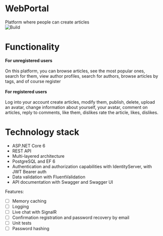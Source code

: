 # WebPortal 
Platform where people can create articles
\
![Build](https://github.com/olexiypr/WebPortal.Backend/actions/workflows/develop_webportalwebapii.yml/badge.svg?branch=develop)


# Functionality
**For unregistered users**\
\
On this platform, you can browse articles, see the most popular ones, search for them, view author profiles, search for authors, browse articles by tags, and of course register
\
\
**For registered users**\
\
Log into your account
create articles, modify them, publish, delete, upload an avatar, change information about yourself, your avatar, comment on articles, reply to comments, like them, dislikes rate the article, likes, dislikes.
# Technology stack
- ASP.NET Core 6
- REST API
- Multi-layered architecture
- PostgreSQL and EF 6
- Authentication and authorization capabilities with IdentityServer, with JWT Bearer auth
- Data validation with FluentValidation
- API documentation with Swagger and Swagger UI

Features:
- [ ] Memory caching
- [ ] Logging
- [ ] Live chat with SignalR
- [ ] Сonfirmation registration and password recovery by email
- [ ] Unit tests
- [ ] Password hashing
